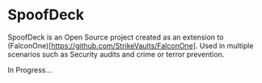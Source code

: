 # SpoofDeck
SpoofDeck is an Open Source project created as an extension to (FalconOne)[https://github.com/StrikeVaults/FalconOne]. Used in multiple scenarios such as Security audits and crime or terror prevention.

In Progress...
